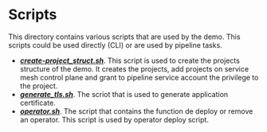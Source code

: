 # Scripts

This directory contains various scripts that are used by the demo. This scripts could be used directly (CLI) or are used by pipeline tasks.

* [__*create-project_struct.sh*__](./create-project_struct.sh). This script is used to create the projects structure of the demo. It creates the projects, add projects on service mesh control plane and grant to pipeline service account the privilege to the project.
* [__*generate_tls.sh*__](./generate_tls.sh). The scriot that is used to generate application certificate.
* [__*operator.sh*__](./operator.sh). The script that contains the function de deploy or remove an operator. This script is used by operator deploy script.
 

